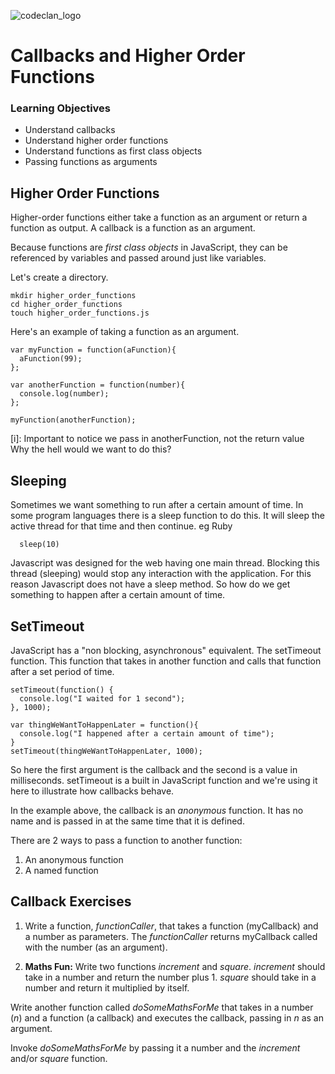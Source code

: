 ![codeclan_logo](https://user-images.githubusercontent.com/11422619/54070681-ca4c5200-425a-11e9-8cf8-cd6a191bc3cd.png)

# Callbacks and Higher Order Functions

### Learning Objectives
- Understand callbacks
- Understand higher order functions
- Understand functions as first class objects
- Passing functions as arguments

## Higher Order Functions

Higher-order functions either take a function as an argument or return a function as output. A callback is a function as an argument.

Because functions are *first class objects* in JavaScript, they can be referenced by variables and passed around just like variables.

Let's create a directory.

```
mkdir higher_order_functions
cd higher_order_functions
touch higher_order_functions.js
```

Here's an example of taking a function as an argument.
```
var myFunction = function(aFunction){
  aFunction(99);
};

var anotherFunction = function(number){
  console.log(number);
};

myFunction(anotherFunction);
```

[i]: Important to notice we pass in anotherFunction, not the return value
Why the hell would we want to do this?

## Sleeping

Sometimes we want something to run after a certain amount of time.  In some program languages there is a sleep function to do this.  It will sleep the active thread for that time and then continue.
eg Ruby
```
  sleep(10)
```

Javascript was designed for the web having one main thread.  Blocking this thread (sleeping) would stop any interaction with the application. For this reason Javascript does not have a sleep method.  So how do we get something to happen after a certain amount of time.

## SetTimeout

JavaScript has a "non blocking, asynchronous" equivalent.  The setTimeout function.  This function that takes in another function and calls that function after a set period of time.

```
setTimeout(function() {
  console.log("I waited for 1 second");
}, 1000);
```


```
var thingWeWantToHappenLater = function(){
  console.log("I happened after a certain amount of time");
}
setTimeout(thingWeWantToHappenLater, 1000);
```

So here the first argument is the callback and the second is a value in milliseconds. setTimeout is a built in JavaScript function and we're using it here to illustrate how callbacks behave.

In the example above, the callback is an *anonymous* function. It has no name and is passed in at the same time that it is defined.

There are 2 ways to pass a function to another function:
1. An anonymous function
2. A named function


## Callback Exercises

1. Write a function, *functionCaller*, that takes a function (myCallback) and a number as parameters. The *functionCaller* returns myCallback called with the number (as an argument).

2. **Maths Fun:** Write two functions *increment* and *square*. *increment* should take in a number and return the number plus 1. *square* should take in a number and return it multiplied by itself.

  Write another function called *doSomeMathsForMe* that takes in a number (*n*) and a function (a callback) and executes the callback, passing in *n* as an argument.

  Invoke *doSomeMathsForMe* by passing it a number and the *increment* and/or *square* function.
